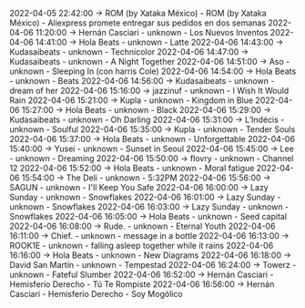 2022-04-05 22:42:00 -> ROM (by Xataka México) - ROM (by Xataka México) - Aliexpress promete entregar sus pedidos en dos semanas
2022-04-06 11:20:00 -> Hernán Casciari - unknown - Los Nuevos Inventos
2022-04-06 14:41:00 -> Hola Beats - unknown - Latte
2022-04-06 14:43:00 -> Kudasaibeats - unknown - Technicolor
2022-04-06 14:47:00 -> Kudasaibeats - unknown - A Night Together
2022-04-06 14:51:00 -> Aso - unknown - Sleeping In (con harris Cole)
2022-04-06 14:54:00 -> Hola Beats - unknown - Beats
2022-04-06 14:56:00 -> Kudasaibeats - unknown - dream of her
2022-04-06 15:16:00 -> jazzinuf - unknown - I Wish It Would Rain
2022-04-06 15:21:00 -> Kupla - unknown - Kingdom in Blue
2022-04-06 15:27:00 -> Hola Beats - unknown - Black
2022-04-06 15:29:00 -> Kudasaibeats - unknown - Oh Darling
2022-04-06 15:31:00 -> L’Indécis - unknown - Soulful
2022-04-06 15:35:00 -> Kupla - unknown - Tender Souls
2022-04-06 15:37:00 -> Hola Beats - unknown - Unforgettable
2022-04-06 15:40:00 -> Yusei - unknown - Sunset in Seoul
2022-04-06 15:45:00 -> Lee - unknown - Dreaming
2022-04-06 15:50:00 -> flovry - unknown - Channel 12
2022-04-06 15:52:00 -> Hola Beats - unknown - Moral fatigue
2022-04-06 15:54:00 -> The Deli - unknown - 5:32PM
2022-04-06 15:56:00 -> SAGUN - unknown - I'll Keep You Safe
2022-04-06 16:00:00 -> Lazy Sunday - unknown - Snowflakes
2022-04-06 16:01:00 -> Lazy Sunday - unknown - Snowflakes
2022-04-06 16:03:00 -> Lazy Sunday - unknown - Snowflakes
2022-04-06 16:05:00 -> Hola Beats - unknown - Seed capital
2022-04-06 16:08:00 -> Rude. - unknown - Eternal Youth
2022-04-06 16:11:00 -> Chief. - unknown - message in a bottle
2022-04-06 16:13:00 -> ROOK1E - unknown - falling asleep together while it rains
2022-04-06 16:16:00 -> Hola Beats - unknown - New Diagrams
2022-04-06 16:18:00 -> David San Martín - unknown - Tempestad
2022-04-06 16:24:00 -> Towerz - unknown - Fateful Slumber
2022-04-06 16:52:00 -> Hernán Casciari - Hemisferio Derecho - Tú Te Rompiste
2022-04-06 16:56:00 -> Hernán Casciari - Hemisferio Derecho - Soy Mogólico
